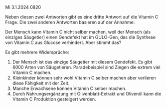 Mi 3.1.2024 0820

Neben diesen zwei Antworten
gibt es eine dritte Antwort
auf die Vitamin C Frage.
Die zwei anderen Antworten
basieren auf der Annahme:

Der Mensch kann Vitamin C nicht selber machen,
weil der Mensch (als einziges Säugetier)
einen Gendefekt hat im GULO-Gen,
das die Synthese
von Vitamin C aus Glucose
verhindert. Aber stimmt das?

Es gibt mehrere Widersprüche:

1. Der Mensch ist das einzige Säugetier
mit diesem Gendefekt.
Es gibt 6000 Arten von Säugetieren.
Paradebeispiel sind Ziegen die extrem viel Vitamin C machen.
2. Kleinkinder können sehr wohl
Vitamin C selber machen
aber verlieren diese Fähigkeit mit der Zeit.
3. Manche Erwachsene
können Vitamin C selber machen.
4. Durch Nahrungsergänzung
mit Olivenblatt-Extrakt und Olivenöl
kann die Vitamin C Produktion gesteigert werden.
